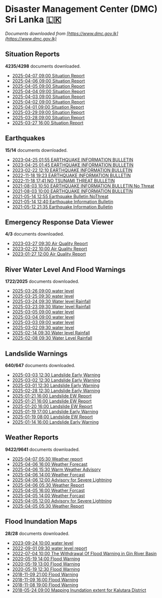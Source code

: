 # Disaster Management Center (DMC) Sri Lanka :sri_lanka:

*Documents downloaded from [https://www.dmc.gov.lk](https://www.dmc.gov.lk)*

## Situation Reports

**4235/4298** documents downloaded.

* [2025-04-07 09:00 Situation Report](data/situation-reports/20250407.0900.situation-report.pdf)
* [2025-04-06 09:00 Situation Report](data/situation-reports/20250406.0900.situation-report.pdf)
* [2025-04-05 09:00 Situation Report](data/situation-reports/20250405.0900.situation-report.pdf)
* [2025-04-04 09:00 Situation Report](data/situation-reports/20250404.0900.situation-report.pdf)
* [2025-04-03 09:00 Situation Report](data/situation-reports/20250403.0900.situation-report.pdf)
* [2025-04-02 09:00 Situation Report](data/situation-reports/20250402.0900.situation-report.pdf)
* [2025-04-01 09:00 Situation Report](data/situation-reports/20250401.0900.situation-report.pdf)
* [2025-03-29 09:00 Situation Report](data/situation-reports/20250329.0900.situation-report.pdf)
* [2025-03-28 09:00 Situation Report](data/situation-reports/20250328.0900.situation-report.pdf)
* [2025-03-27 16:00 Situation Report](data/situation-reports/20250327.1600.situation-report.pdf)

## Earthquakes

**15/14** documents downloaded.

* [2023-04-25 01:55 EARTHQUAKE INFORMATION BULLETIN](data/earthquakes/20230425.0155.earthquake-information-bulletin.pdf)
* [2023-04-25 01:45 EARTHQUAKE INFORMATION BULLETIN](data/earthquakes/20230425.0145.earthquake-information-bulletin.pdf)
* [2023-02-22 12:10 EARTHQUAKE INFORMATION BULLETIN](data/earthquakes/20230222.1210.earthquake-information-bulletin.pdf)
* [2022-11-18 19:23 EARTHQUAKE INFORMATION BULLETIN](data/earthquakes/20221118.1923.earthquake-information-bulletin.pdf)
* [2022-11-18 17:41 NO TSUNAMI THREAT BULLETIN](data/earthquakes/20221118.1741.no-tsunami-threat-bulletin.pdf)
* [2021-08-03 10:50 EARTHQUAKE INFORMATION BULLETIN No Threat](data/earthquakes/20210803.1050.earthquake-information-bulletin-no-threat.pdf)
* [2021-08-03 10:00 EARTHQUAKE INFORMATION BULLETIN](data/earthquakes/20210803.1000.earthquake-information-bulletin.pdf)
* [2021-05-14 12:55 Earthquake Bulletin NoThreat](data/earthquakes/20210514.1255.earthquake-bulletin-nothreat.pdf)
* [2021-05-14 12:40 Earthquake Information Bulletin](data/earthquakes/20210514.1240.earthquake-information-bulletin.pdf)
* [2021-05-12 21:35 Earthquake Information Bulletin](data/earthquakes/20210512.2135.earthquake-information-bulletin.pdf)

## Emergency Response Data Viewer

**4/3** documents downloaded.

* [2023-03-27 09:30 Air Quality Report](data/emergency-response-data-viewer/20230327.0930.air-quality-report.pdf)
* [2023-02-22 10:00 Air Quality Report](data/emergency-response-data-viewer/20230222.1000.air-quality-report.pdf)
* [2023-01-27 12:00 Air Quality Report](data/emergency-response-data-viewer/20230127.1200.air-quality-report.pdf)

## River Water Level And Flood Warnings

**1722/2025** documents downloaded.

* [2025-03-26 09:00 water level](data/river-water-level-and-flood-warnings/20250326.0900.water-level.jpg)
* [2025-03-25 09:30 water level](data/river-water-level-and-flood-warnings/20250325.0930.water-level.jpg)
* [2025-03-24 09:30 Water level  Rainfall](data/river-water-level-and-flood-warnings/20250324.0930.water-level-rainfall.jpg)
* [2025-03-23 09:30 Water level  Rainfall](data/river-water-level-and-flood-warnings/20250323.0930.water-level-rainfall.jpg)
* [2025-03-05 09:00 water level](data/river-water-level-and-flood-warnings/20250305.0900.water-level.jpg)
* [2025-03-04 09:00 water level](data/river-water-level-and-flood-warnings/20250304.0900.water-level.jpg)
* [2025-03-03 09:00 water level](data/river-water-level-and-flood-warnings/20250303.0900.water-level.jpg)
* [2025-03-02 09:30 water level](data/river-water-level-and-flood-warnings/20250302.0930.water-level.jpg)
* [2025-02-14 09:30 Water level  Rainfall](data/river-water-level-and-flood-warnings/20250214.0930.water-level-rainfall.jpg)
* [2025-02-08 09:30 Water Level  Rainfall](data/river-water-level-and-flood-warnings/20250208.0930.water-level-rainfall.jpg)

## Landslide Warnings

**640/647** documents downloaded.

* [2025-03-03 12:30 Landslide Early Warning](data/landslide-warnings/20250303.1230.landslide-early-warning.pdf)
* [2025-03-02 12:30 Landslide Early Warning](data/landslide-warnings/20250302.1230.landslide-early-warning.pdf)
* [2025-03-01 12:30 Landslide Early Warning](data/landslide-warnings/20250301.1230.landslide-early-warning.pdf)
* [2025-02-28 12:30 Landslide Early Warning](data/landslide-warnings/20250228.1230.landslide-early-warning.pdf)
* [2025-01-21 16:00 Landslide EW Report](data/landslide-warnings/20250121.1600.landslide-ew-report.pdf)
* [2025-01-21 16:00 Landslide EW Report](data/landslide-warnings/20250121.1600.landslide-ew-report.pdf)
* [2025-01-20 16:00 Landslide EW Report](data/landslide-warnings/20250120.1600.landslide-ew-report.pdf)
* [2025-01-19 17:00 Landslide Early Warning](data/landslide-warnings/20250119.1700.landslide-early-warning.pdf)
* [2025-01-19 08:00 Landslide EW Report](data/landslide-warnings/20250119.0800.landslide-ew-report.pdf)
* [2025-01-14 16:00 Landslide Early Warning](data/landslide-warnings/20250114.1600.landslide-early-warning.pdf)

## Weather Reports

**9422/9641** documents downloaded.

* [2025-04-07 05:30 Weather report](data/weather-reports/20250407.0530.weather-report.pdf)
* [2025-04-06 16:00 Weather Forecast](data/weather-reports/20250406.1600.weather-forecast.pdf)
* [2025-04-06 15:30 Warm Weather Advisory](data/weather-reports/20250406.1530.warm-weather-advisory.pdf)
* [2025-04-06 14:00 Weather Forcast](data/weather-reports/20250406.1400.weather-forcast.pdf)
* [2025-04-06 12:00 Advisory for Severe Lightning](data/weather-reports/20250406.1200.advisory-for-severe-lightning.pdf)
* [2025-04-06 05:30 Weather Report](data/weather-reports/20250406.0530.weather-report.pdf)
* [2025-04-05 16:00 Weather Forcast](data/weather-reports/20250405.1600.weather-forcast.pdf)
* [2025-04-05 14:00 Weather Forcast](data/weather-reports/20250405.1400.weather-forcast.pdf)
* [2025-04-05 12:00 Advisory for Severe Lightning](data/weather-reports/20250405.1200.advisory-for-severe-lightning.pdf)
* [2025-04-05 05:30 Weather Report](data/weather-reports/20250405.0530.weather-report.pdf)

## Flood Inundation Maps

**28/28** documents downloaded.

* [2023-09-24 10:00 water level](data/flood-inundation-maps/20230924.1000.water-level.pdf)
* [2022-09-01 09:30 water level report](data/flood-inundation-maps/20220901.0930.water-level-report.pdf)
* [2022-07-04 10:00 The Withdrawal Of Flood Warning in Gin River Basin](data/flood-inundation-maps/20220704.1000.the-withdrawal-of-flood-warning-in-gin-river-basin.pdf)
* [2020-05-19 14:00 Flood Warning](data/flood-inundation-maps/20200519.1400.flood-warning.pdf)
* [2020-05-19 13:00 Flood Warning](data/flood-inundation-maps/20200519.1300.flood-warning.pdf)
* [2020-05-19 12:30 Flood Warning](data/flood-inundation-maps/20200519.1230.flood-warning.pdf)
* [2018-11-09 21:00 Flood Warning](data/flood-inundation-maps/20181109.2100.flood-warning.PDF)
* [2018-11-09 16:00 Flood Warning](data/flood-inundation-maps/20181109.1600.flood-warning.PDF)
* [2018-11-08 19:00 Flood Warning](data/flood-inundation-maps/20181108.1900.flood-warning.PDF)
* [2018-05-24 09:00 Mapping Inundation extent for Kalutara District](data/flood-inundation-maps/20180524.0900.mapping-inundation-extent-for-kalutara-district.pdf)
